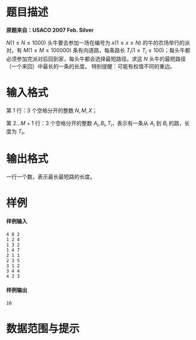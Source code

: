 
# 题目描述

**原题来自：USACO 2007 Feb. Silver**

$N (1 \le N \le 1000)$ 头牛要去参加一场在编号为 $x(1 \le x \le N)$ 的牛的农场举行的派对。有 $M(1\le M \le 100000)$ 条有向道路，每条路长 $T_i(1 \le T_i \le 100)$；每头牛都必须参加完派对后回到家，每头牛都会选择最短路径。求这 $N$ 头牛的最短路径（一个来回）中最长的一条的长度。 特别提醒：可能有权值不同的重边。 

# 输入格式

第 $1$ 行：$3$ 个空格分开的整数 $N,M,X$；

第 $2 \ldots M+1$ 行：$3$ 个空格分开的整数 $A_i, B_i, T_i$，表示有一条从 $A_i$ 到 $B_i$ 的路，长度为 $T_i$。

# 输出格式

一行一个数，表示最长最短路的长度。

# 样例

#### 样例输入
```plain
4 8 2
1 2 4
1 3 2
1 4 7
2 1 1
2 3 5
3 1 2
3 4 4
4 2 3
```

#### 样例输出
```plain
10
```

# 数据范围与提示



